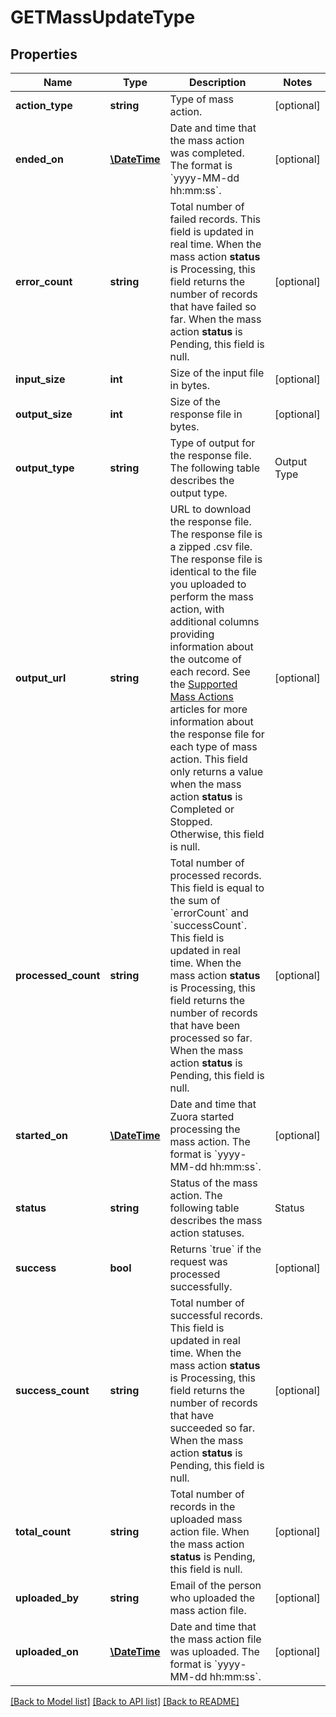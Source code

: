 # GETMassUpdateType

## Properties
Name | Type | Description | Notes
------------ | ------------- | ------------- | -------------
**action_type** | **string** | Type of mass action. | [optional] 
**ended_on** | [**\DateTime**](\DateTime.md) | Date and time that the mass action was completed. The format is &#x60;yyyy-MM-dd hh:mm:ss&#x60;. | [optional] 
**error_count** | **string** | Total number of failed records.  This field is updated in real time. When the mass action **status** is Processing, this field returns the number of records that have failed so far. When the mass action **status** is Pending, this field is null. | [optional] 
**input_size** | **int** | Size of the input file in bytes. | [optional] 
**output_size** | **int** | Size of the response file in bytes. | [optional] 
**output_type** | **string** | Type of output for the response file. The following table describes the output type.  | Output Type    | Description                         | |----------------|-------------------------------------| | (url:.csv.zip) | URL pointing to a zipped .csv file. | | [optional] 
**output_url** | **string** | URL to download the response file. The response file is a zipped .csv file.  The response file is identical to the file you uploaded to perform the mass action, with additional columns providing information about the outcome of each record. See the [Supported Mass Actions](https://knowledgecenter.zuora.com/CC_Finance/Mass_Updater) articles for more information about the response file for each type of mass action.  This field only returns a value when the mass action **status** is Completed or Stopped. Otherwise, this field is null. | [optional] 
**processed_count** | **string** | Total number of processed records. This field is equal to the sum of &#x60;errorCount&#x60; and &#x60;successCount&#x60;.  This field is updated in real time. When the mass action **status** is Processing, this field returns the number of records that have been processed so far. When the mass action **status** is Pending, this field is null. | [optional] 
**started_on** | [**\DateTime**](\DateTime.md) | Date and time that Zuora started processing the mass action. The format is &#x60;yyyy-MM-dd hh:mm:ss&#x60;. | [optional] 
**status** | **string** | Status of the mass action. The following table describes the mass action statuses.  | Status     | Description                                                                | |------------|----------------------------------------------------------------------------| | Pending    | Mass action has not yet started being processed.                           | | Processing | Mass action is in progress.                                                | | Stopping   | Mass action is in the process of stopping, but has not yet stopped.        | | Stopped    | Mass action has stopped.                                                   | | Completed  | Mass action was successfully completed. There may still be failed records. | | Failed     | Mass action failed. No records are processed. No response file is created. | | [optional] 
**success** | **bool** | Returns &#x60;true&#x60; if the request was processed successfully. | [optional] 
**success_count** | **string** | Total number of successful records. This field is updated in real time. When the mass action **status** is Processing, this field returns the number of records that have succeeded so far. When the mass action **status** is Pending, this field is null. | [optional] 
**total_count** | **string** | Total number of records in the uploaded mass action file. When the mass action **status** is Pending, this field is null. | [optional] 
**uploaded_by** | **string** | Email of the person who uploaded the mass action file. | [optional] 
**uploaded_on** | [**\DateTime**](\DateTime.md) | Date and time that the mass action file was uploaded. The format is &#x60;yyyy-MM-dd hh:mm:ss&#x60;. | [optional] 

[[Back to Model list]](../README.md#documentation-for-models) [[Back to API list]](../README.md#documentation-for-api-endpoints) [[Back to README]](../README.md)


